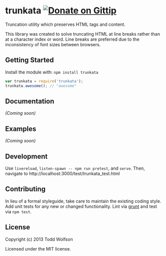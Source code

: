 # trunkata [![Donate on Gittip](http://badgr.co/gittip/twolfson.png)](https://www.gittip.com/twolfson/)

Truncation utility which preserves HTML tags and content.

This library was created to solve truncating HTML at line breaks rather than at a character index or word. Line breaks are preferred due to the inconsistency of font sizes between browsers.

## Getting Started
Install the module with: `npm install trunkata`

```javascript
var trunkata = require('trunkata');
trunkata.awesome(); // "awesome"
```

## Documentation
_(Coming soon)_

## Examples
_(Coming soon)_

## Development
Use `livereload`, `listen-spawn -- npm run pretest`, and `serve`. Then, navigate to http://localhost:3000/test/trunkata_test.html

## Contributing
In lieu of a formal styleguide, take care to maintain the existing coding style. Add unit tests for any new or changed functionality. Lint via [grunt](https://github.com/gruntjs/grunt) and test via `npm test`.

## License
Copyright (c) 2013 Todd Wolfson

Licensed under the MIT license.
